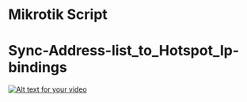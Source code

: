 # Mikrotik Script 
# Sync-Address-list_to_Hotspot_Ip-bindings
[![Alt text for your video](http://img.youtube.com/vi/zJ43FW7PEFY/0.jpg)](http://www.youtube.com/watch?v=zJ43FW7PEFY)
